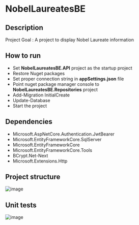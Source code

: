 # NobelLaureatesBE

## Description
Project Goal : A project to display Nobel Laureate information

## How to run
- Set **NobelLaureatesBE.API** project as the startup project
- Restore Nuget packages
- Set proper connection string in **appSettings.json** file
- Point nuget package manager console to **NobelLaureatesBE.Repositories** project
- Add-Migration InitialCreate
- Update-Database
- Start the project

## Dependencies
- Microsoft.AspNetCore.Authentication.JwtBearer
- Microsoft.EntityFrameworkCore.SqlServer
- Microsoft.EntityFrameworkCore
- Microsoft.EntityFrameworkCore.Tools
- BCrypt.Net-Next
- Microsoft.Extensions.Http

## Project structure
![image](https://github.com/user-attachments/assets/cfb1f8ba-58ed-47b7-b0ff-13fcd752e5b2)
  
## Unit tests
![image](https://github.com/user-attachments/assets/b83a10dd-4f5a-461d-ae0c-eb0513696381)

